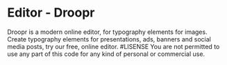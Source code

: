 # Editor - Droopr
Droopr is  a modern online editor, for typography elements for images. Create typography elements for presentations, ads, banners and social media posts, try our free, online editor.
#LISENSE
You are not permitted to use any part of this code for any kind of personal or commercial use.

